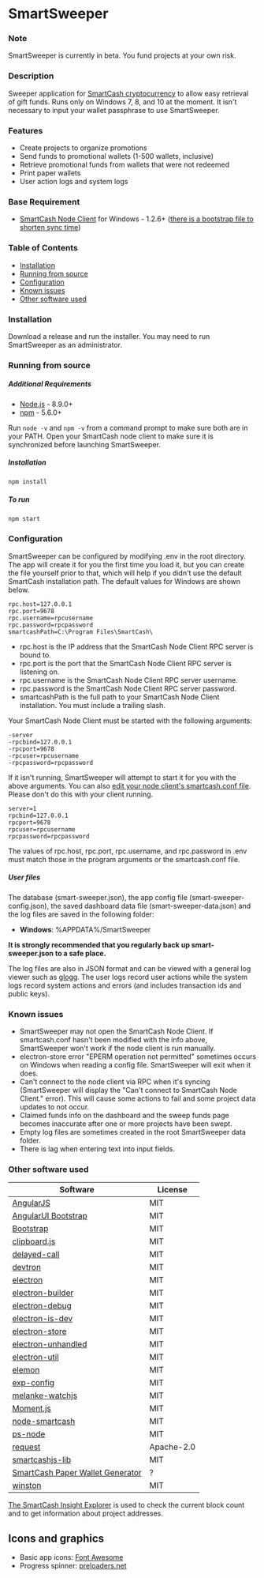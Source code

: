 # SmartSweeper

### Note
SmartSweeper is currently in beta. You fund projects at your own risk.

### Description
Sweeper application for [SmartCash cryptocurrency](http://smartcash.cc) to allow easy retrieval of gift funds. Runs only on Windows 7, 8, and 10 at the moment. It isn't necessary to input your wallet passphrase to use SmartSweeper.

### Features
* Create projects to organize promotions
* Send funds to promotional wallets (1-500 wallets, inclusive)
* Retrieve promotional funds from wallets that were not redeemed
* Print paper wallets
* User action logs and system logs

### Base Requirement
* [SmartCash Node Client](https://smartcash.cc/wallets/) for Windows - 1.2.6+ ([there is a bootstrap file to shorten sync time](https://smartcash.freshdesk.com/support/solutions/articles/35000027174-using-the-bootstrap-to-speedup-sync-process))

### Table of Contents
* [Installation](#installation)
* [Running from source](#running-from-source)
* [Configuration](#configuration)
* [Known issues](#known-issues)
* [Other software used](#other-software-used)


### Installation
Download a release and run the installer. You may need to run SmartSweeper as an administrator.

### Running from source
##### Additional Requirements
* [Node.js](http://nodejs.org) - 8.9.0+
* [npm](http://npmjs.com) - 5.6.0+

Run ```node -v``` and ```npm -v``` from a command prompt to make sure both are in your PATH. Open your SmartCash node client to make sure it is synchronized before launching SmartSweeper.

##### Installation
``` bash
npm install
```

##### To run
``` bash
npm start
```

### Configuration
SmartSweeper can be configured by modifying .env in the root directory. The app will create it for you the first time you load it, but you can create the file yourself prior to that, which will help if you didn't use the default SmartCash installation path. The default values for Windows are shown below.
```
rpc.host=127.0.0.1
rpc.port=9678
rpc.username=rpcusername
rpc.password=rpcpassword
smartcashPath=C:\Program Files\SmartCash\
```

* rpc.host is the IP address that the SmartCash Node Client RPC server is bound to.
* rpc.port is the port that the SmartCash Node Client RPC server is listening on.
* rpc.username is the SmartCash Node Client RPC server username.
* rpc.password is the SmartCash Node Client RPC server password.
* smartcashPath is the full path to your SmartCash Node Client installation. You must include a trailing slash.


Your SmartCash Node Client must be started with the following arguments:
```
-server
-rpcbind=127.0.0.1
-rpcport=9678
-rpcuser=rpcusername
-rpcpassword=rpcpassword
```

If it isn't running, SmartSweeper will attempt to start it for you with the above arguments. You can also [edit your node client's smartcash.conf file](https://smartcash.freshdesk.com/support/solutions/articles/35000038702-smartcash-conf-configuration-file). Please don't do this with your client running.

```
server=1
rpcbind=127.0.0.1
rpcport=9678
rpcuser=rpcusername
rpcpassword=rpcpassword
```

The values of rpc.host, rpc.port, rpc.username, and rpc.password in .env must match those in the program arguments or the smartcash.conf file.


##### User files
The database (smart-sweeper.json), the app config file (smart-sweeper-config.json), the saved dashboard data file (smart-sweeper-data.json) and the log files are saved in the following folder:

* **Windows**: %APPDATA%/SmartSweeper

**It is strongly recommended that you regularly back up smart-sweeper.json to a safe place.**

The log files are also in JSON format and can be viewed with a general log viewer such as [glogg](https://github.com/nickbnf/glogg). The user logs record user actions while the system logs record system actions and errors (and includes transaction ids and public keys).

### Known issues
* SmartSweeper may not open the SmartCash Node Client. If smartcash.conf hasn't been modified with the info above, SmartSweeper won't work if the node client is run manually.
* electron-store error "EPERM operation not permitted" sometimes occurs on Windows when reading a config file. SmartSweeper will exit when it does.
* Can't connect to the node client via RPC when it's syncing (SmartSweeper will display the "Can't connect to SmartCash Node Client." error). This will cause some actions to fail and some project data updates to not occur.
* Claimed funds info on the dashboard and the sweep funds page becomes inaccurate after one or more projects have been swept.
* Empty log files are sometimes created in the root SmartSweeper data folder.
* There is lag when entering text into input fields.

### Other software used
Software | License
-------- | --------
[AngularJS](http://angularjs.org) | MIT
[AngularUI Bootstrap](https://github.com/angular-ui/bootstrap) | MIT
[Bootstrap](https://getbootstrap.com/docs/3.3/) | MIT
[clipboard.js](https://clipboardjs.com) | MIT
[delayed-call](https://github.com/finnolav/delayed-call) | MIT
[devtron](https://github.com/electron/devtron) | MIT
[electron](https://github.com/electron/electron) | MIT
[electron-builder](https://github.com/electron-userland/electron-builder) | MIT
[electron-debug](https://github.com/sindresorhus/electron-debug) | MIT
[electron-is-dev](https://github.com/sindresorhus/electron-is-dev) | MIT
[electron-store](https://github.com/sindresorhus/electron-store) | MIT
[electron-unhandled](https://github.com/sindresorhus/electron-unhandled) | MIT
[electron-util](https://github.com/sindresorhus/electron-util) | MIT
[elemon](https://github.com/manidlou/elemon) | MIT
[exp-config](https://github.com/ExpressenAB/exp-config) | MIT
[melanke-watchjs](https://github.com/melanke/Watch.JS) | MIT
[Moment.js](https://github.com/moment/moment) | MIT
[node-smartcash](https://github.com/miyakoj/node-smartcash) | MIT
[ps-node](https://github.com/neekey/ps) | MIT
[request](https://github.com/request/request) | Apache-2.0
[smartcashjs-lib](https://github.com/SmartCash/SmartCashjs-lib) | MIT
[SmartCash Paper Wallet Generator](https://github.com/SmartCash/PaperWalletGenerator) | ?
[winston](https://github.com/winstonjs/winston) | MIT


[The SmartCash Insight Explorer](https://insight.smartcash.cc) is used to check the current block count and to get information about project addresses.

## Icons and graphics
* Basic app icons: [Font Awesome](http://fontawesome.io)
* Progress spinner: [preloaders.net](https://preloaders.net)